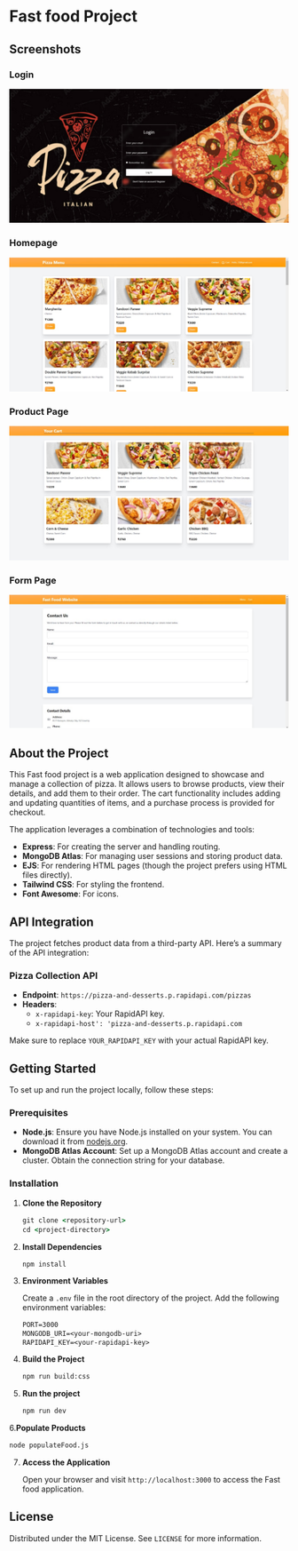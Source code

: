 


# Fast food Project


## Screenshots

### Login
![Login](images/login.jpeg)

### Homepage
![Homepage](images/home.jpeg)

### Product Page
![Product Page](images/cart.jpeg)

### Form Page
![Contact Page](images/contact.jpeg)

## About the Project

This Fast food project is a web application designed to showcase and manage a collection of pizza. It allows users to browse products, view their details, and add them to their order. The cart functionality includes adding and updating quantities of items, and a purchase process is provided for checkout.

The application leverages a combination of technologies and tools:
- **Express**: For creating the server and handling routing.
- **MongoDB Atlas**: For managing user sessions and storing product data.
- **EJS**: For rendering HTML pages (though the project prefers using HTML files directly).
- **Tailwind CSS**: For styling the frontend.
- **Font Awesome**: For icons.

## API Integration

The project fetches product data from a third-party API. Here’s a summary of the API integration:

### Pizza Collection API

- **Endpoint**: `https://pizza-and-desserts.p.rapidapi.com/pizzas`
- **Headers**:
  - `x-rapidapi-key`: Your RapidAPI key.
  - `x-rapidapi-host': 'pizza-and-desserts.p.rapidapi.com`

Make sure to replace `YOUR_RAPIDAPI_KEY` with your actual RapidAPI key.

## Getting Started

To set up and run the project locally, follow these steps:

### Prerequisites

- **Node.js**: Ensure you have Node.js installed on your system. You can download it from [nodejs.org](https://nodejs.org/).
- **MongoDB Atlas Account**: Set up a MongoDB Atlas account and create a cluster. Obtain the connection string for your database.

### Installation

1. **Clone the Repository**

   ```cmd
   git clone <repository-url>
   cd <project-directory>
2. **Install Dependencies**

   ```cmd
   npm install
3. **Environment Variables**  

   Create a `.env` file in the root directory of the project. Add the following environment variables:

   ```env
   PORT=3000
   MONGODB_URI=<your-mongodb-uri>
   RAPIDAPI_KEY=<your-rapidapi-key>
    ```
4. **Build the Project**

   ```cmd
   npm run build:css
   ```  
5. **Run the project**

   ```cmd
   npm run dev

   ```

   
6.**Populate Products**

   ```cmd
   node populateFood.js
   

   ```

7. **Access the Application**

   Open your browser and visit `http://localhost:3000` to access the Fast food application.

## License

Distributed under the MIT License. See `LICENSE` for more information.